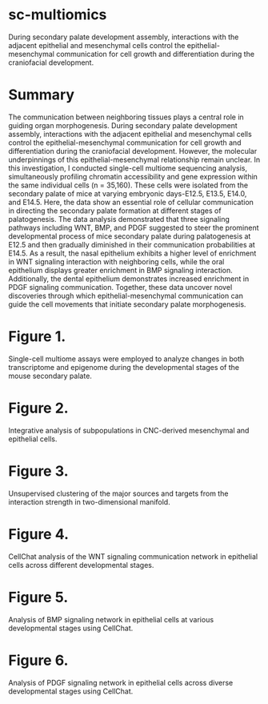# sc-multiomics
During secondary palate development assembly, interactions with the adjacent epithelial and mesenchymal cells control the epithelial-mesenchymal communication for cell growth and differentiation during the craniofacial development.
# Summary
The communication between neighboring tissues plays a central role in guiding organ morphogenesis. During secondary palate development assembly, interactions with the adjacent epithelial and mesenchymal cells control the epithelial-mesenchymal communication for cell growth and differentiation during the craniofacial development. However, the molecular underpinnings of this epithelial-mesenchymal relationship remain unclear. In this investigation, I conducted single-cell multiome sequencing analysis, simultaneously profiling chromatin accessibility and gene expression within the same individual cells (n = 35,160). These cells were isolated from the secondary palate of mice at varying embryonic days-E12.5, E13.5, E14.0, and E14.5. Here, the data show an essential role of cellular communication in directing the secondary palate formation at different stages of palatogenesis. The data analysis demonstrated that three signaling pathways including WNT, BMP, and PDGF suggested to steer the prominent developmental process of mice secondary palate during palatogenesis at E12.5 and then gradually diminished in their communication probabilities at E14.5. As a result, the nasal epithelium exhibits a higher level of enrichment in WNT signaling interaction with neighboring cells, while the oral epithelium displays greater enrichment in BMP signaling interaction. Additionally, the dental epithelium demonstrates increased enrichment in PDGF signaling communication. Together, these data uncover novel discoveries through which epithelial-mesenchymal communication can guide the cell movements that initiate secondary palate morphogenesis.
# Figure 1. 
Single-cell multiome assays were employed to analyze changes in both transcriptome and epigenome during the developmental stages of the mouse secondary palate.
# Figure 2.
Integrative analysis of subpopulations in CNC-derived mesenchymal and epithelial cells.
# Figure 3.
Unsupervised clustering of the major sources and targets from the interaction strength in two-dimensional manifold.
# Figure 4.
CellChat analysis of the WNT signaling communication network in epithelial cells across different developmental stages.
# Figure 5.
Analysis of BMP signaling network in epithelial cells at various developmental stages using CellChat. 
# Figure 6.
Analysis of PDGF signaling network in epithelial cells across diverse developmental stages using CellChat. 
